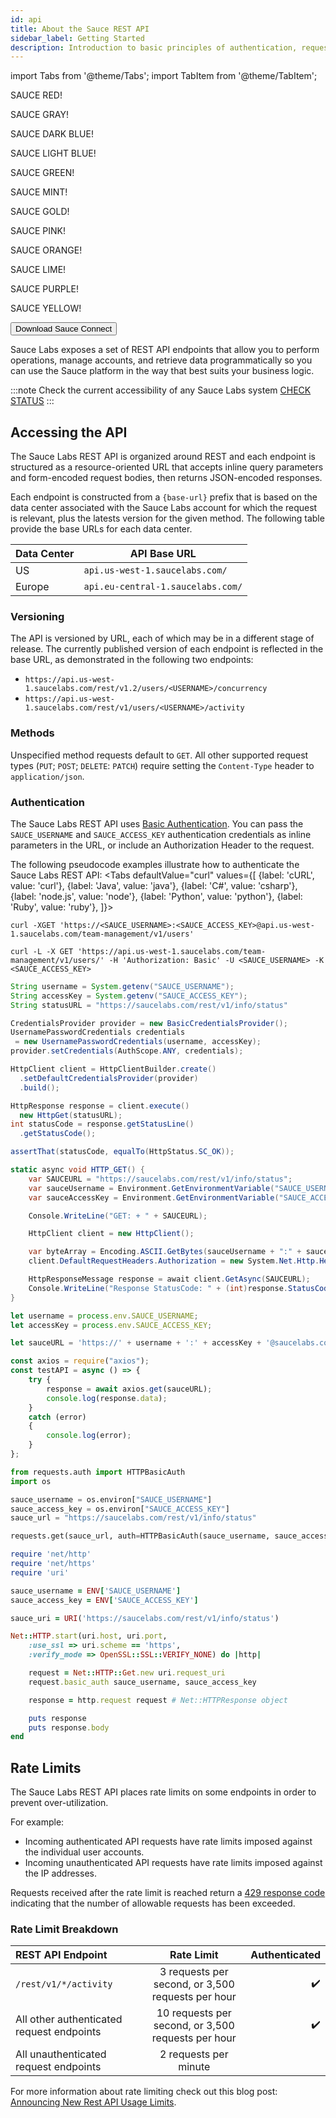 ```yaml
---
id: api
title: About the Sauce REST API
sidebar_label: Getting Started
description: Introduction to basic principles of authentication, request/response structure, response codes and errors.
---
```


import Tabs from '@theme/Tabs';
import TabItem from '@theme/TabItem';

<p> <span class="sauceRed">SAUCE RED!</span> </p>
<p> <span class="sauceGray">SAUCE GRAY!</span> </p>
<p> <span class="sauceDBlue">SAUCE DARK BLUE!</span> </p>
<p> <span class="sauceLBlue">SAUCE LIGHT BLUE!</span> </p>
<p> <span class="sauceGreen">SAUCE GREEN!</span> </p>
<p> <span class="sauceMint">SAUCE MINT!</span> </p>
<p> <span class="sauceGold">SAUCE GOLD!</span> </p>
<p> <span class="saucePink">SAUCE PINK!</span> </p>
<p> <span class="sauceOrange">SAUCE ORANGE!</span> </p>
<p> <span class="sauceLime">SAUCE LIME!</span> </p>
<p> <span class="saucePurple">SAUCE PURPLE!</span> </p>
<p> <span class="sauceYellow">SAUCE YELLOW!</span> </p>
<p> <a href="http://saucelabs.com"><button class="download">Download Sauce Connect</button></a> </p>

Sauce Labs exposes a set of REST API endpoints that allow you to perform operations, manage accounts, and retrieve data programmatically so you can use the Sauce platform in the way that best suits your business logic.

:::note Check the current accessibility of any Sauce Labs system
[CHECK STATUS](https://status.saucelabs.com/)
:::

## Accessing the API

The Sauce Labs REST API is organized around REST and each endpoint is structured as a resource-oriented URL that accepts inline query parameters and form-encoded request bodies, then returns JSON-encoded responses.

Each endpoint is constructed from a `{base-url}` prefix that is based on the data center associated with the Sauce Labs account for which the request is relevant, plus the latests version for the given method. The following table provide the base URLs for each data center.

|Data Center|API Base URL|
|---|-------|
|US|`api.us-west-1.saucelabs.com/`|
|Europe|`api.eu-central-1.saucelabs.com/`|

### Versioning

The API is versioned by URL, each of which may be in a different stage of release. The currently published version of each endpoint is reflected in the base URL, as demonstrated in the following two endpoints:

* `https://api.us-west-1.saucelabs.com/rest/v1.2/users/<USERNAME>/concurrency`
* `https://api.us-west-1.saucelabs.com/rest/v1/users/<USERNAME>/activity`

### Methods

Unspecified method requests default to `GET`. All other supported request types (`PUT`; `POST`; `DELETE`: `PATCH`) require setting the `Content-Type` header to `application/json`.

### Authentication

The Sauce Labs REST API uses [Basic Authentication](https://en.wikipedia.org/wiki/Basic_access_authentication). You can pass the `SAUCE_USERNAME` and `SAUCE_ACCESS_KEY` authentication credentials as inline parameters in the URL, or include an Authorization Header to the request.

The following pseudocode examples illustrate how to authenticate the Sauce Labs REST API:
<Tabs
  defaultValue="curl"
  values={[
    {label: 'cURL', value: 'curl'},
    {label: 'Java', value: 'java'},
    {label: 'C#', value: 'csharp'},
    {label: 'node.js', value: 'node'},
    {label: 'Python', value: 'python'},
    {label: 'Ruby', value: 'ruby'},
  ]}>

<TabItem value="curl">

```curl title="Inline Parameter Authentication"
curl -XGET 'https://<SAUCE_USERNAME>:<SAUCE_ACCESS_KEY>@api.us-west-1.saucelabs.com/team-management/v1/users'
```

```curl title="Auth Header Authentication"
curl -L -X GET 'https://api.us-west-1.saucelabs.com/team-management/v1/users/' -H 'Authorization: Basic' -U <SAUCE_USERNAME> -K <SAUCE_ACCESS_KEY>
```

</TabItem>
<TabItem value="java">

```java
String username = System.getenv("SAUCE_USERNAME");
String accessKey = System.getenv("SAUCE_ACCESS_KEY");
String statusURL = "https://saucelabs.com/rest/v1/info/status"

CredentialsProvider provider = new BasicCredentialsProvider();
UsernamePasswordCredentials credentials
 = new UsernamePasswordCredentials(username, accessKey);
provider.setCredentials(AuthScope.ANY, credentials);

HttpClient client = HttpClientBuilder.create()
  .setDefaultCredentialsProvider(provider)
  .build();

HttpResponse response = client.execute()
  new HttpGet(statusURL);
int statusCode = response.getStatusLine()
  .getStatusCode();

assertThat(statusCode, equalTo(HttpStatus.SC_OK));
```

</TabItem>
<TabItem value="csharp">

```csharp title=".NET 4.5 HTTPClient Example"
static async void HTTP_GET() {
    var SAUCEURL = "https://saucelabs.com/rest/v1/info/status";
    var sauceUsername = Environment.GetEnvironmentVariable("SAUCE_USERNAME");
    var sauceAccessKey = Environment.GetEnvironmentVariable("SAUCE_ACCESS_KEY");

    Console.WriteLine("GET: + " + SAUCEURL);

    HttpClient client = new HttpClient();

    var byteArray = Encoding.ASCII.GetBytes(sauceUsername + ":" + sauceAcccessKey);
    client.DefaultRequestHeaders.Authorization = new System.Net.Http.Headers.AuthenticationHeaderValue("Basic", Convert.ToBase64String(byteArray));

    HttpResponseMessage response = await client.GetAsync(SAUCEURL);
    Console.WriteLine("Response StatusCode: " + (int)response.StatusCode);
}
```

</TabItem>
<TabItem value="node">

```javascript
let username = process.env.SAUCE_USERNAME;
let accessKey = process.env.SAUCE_ACCESS_KEY;

let sauceURL = 'https://' + username + ':' + accessKey + '@saucelabs.com/rest/v1/info/status';

const axios = require("axios");
const testAPI = async () => {
    try {
        response = await axios.get(sauceURL);
        console.log(response.data);
    }
    catch (error)
    {
        console.log(error);
    }
};
```

</TabItem>
<TabItem value="python">

```python
from requests.auth import HTTPBasicAuth
import os

sauce_username = os.environ["SAUCE_USERNAME"]
sauce_access_key = os.environ["SAUCE_ACCESS_KEY"]
sauce_url = "https://saucelabs.com/rest/v1/info/status"

requests.get(sauce_url, auth=HTTPBasicAuth(sauce_username, sauce_access_key))
```

</TabItem>
<TabItem value="ruby">

```ruby
require 'net/http'
require 'net/https'
require 'uri'

sauce_username = ENV['SAUCE_USERNAME']
sauce_access_key = ENV['SAUCE_ACCESS_KEY']

sauce_uri = URI('https://saucelabs.com/rest/v1/info/status')

Net::HTTP.start(uri.host, uri.port,
    :use_ssl => uri.scheme == 'https',
    :verify_mode => OpenSSL::SSL::VERIFY_NONE) do |http|

    request = Net::HTTP::Get.new uri.request_uri
    request.basic_auth sauce_username, sauce_access_key

    response = http.request request # Net::HTTPResponse object

    puts response
    puts response.body
end
```

</TabItem>
</Tabs>

## Rate Limits

The Sauce Labs REST API places rate limits on some endpoints in order to prevent over-utilization.

For example:

* Incoming authenticated API requests have rate limits imposed against the individual user accounts.
* Incoming unauthenticated API requests have rate limits imposed against the IP addresses.

Requests received after the rate limit is reached return a [429 response code](https://developer.mozilla.org/en-US/docs/Web/HTTP/Status/429#:~:text=The%20HTTP%20429%20Too%20Many,before%20making%20a%20new%20request) indicating that the number of allowable requests has been exceeded.

### Rate Limit Breakdown

| REST API Endpoint | Rate Limit | Authenticated |
| :-------------------------- | :---:| ---:|
| `/rest/v1/*/activity` | 3 requests per second, or 3,500 requests per hour | :heavy_check_mark: |
| All other authenticated request endpoints | 10 requests per second, or 3,500 requests per hour | :heavy_check_mark: |
| All unauthenticated request endpoints | 2 requests per minute ||

For more information about rate limiting check out this blog post: [Announcing New Rest API Usage Limits](https://saucelabs.com/blog/announcing-new-rest-api-rate-limits).
